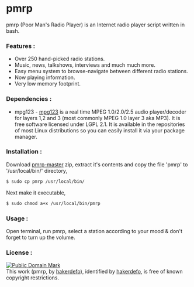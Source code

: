 # pmrp
pmrp (Poor Man's Radio Player) is an Internet radio player script written in bash.


### Features :

  - Over 250 hand-picked radio stations.
  - Music, news, talkshows, interviews and much much more.
  - Easy menu system to browse-navigate between different radio stations.
  - Now playing information.
  - Very low memory footprint.
  
  
### Dependencies :

  - mpg123 - [mpg123] is a real time MPEG 1.0/2.0/2.5 audio player/decoder for layers 1,2 and 3 (most commonly MPEG 1.0 layer 3 aka MP3). It is free software licensed under LGPL 2.1. It is available in the repositories of most Linux distributions so you can easily install it via your package manager.
  
  
### Installation :

Download [pmrp-master] zip, extract it's contents and copy the file 'pmrp' to '/usr/local/bin/' directory,
```sh
$ sudo cp pmrp /usr/local/bin/
```
Next make it executable,
```sh
$ sudo chmod a+x /usr/local/bin/pmrp
```


### Usage :

Open terminal, run pmrp, select a station according to your mood & don't forget to turn up the volume.


### License :

[![Public Domain Mark](http://i.creativecommons.org/p/mark/1.0/88x31.png)](http://creativecommons.org/publicdomain/mark/1.0/)  
This work (<span property="dct:title">pmrp</span>, by [<span property="dct:title">hakerdefo</span>](https://github.com/hakerdefo/pmrp)), identified by [<span property="dct:title">hakerdefo</span>](https://hakerdefo.blogspot.com), is free of known copyright restrictions.


[mpg123]:http://mpg123.de/
[pmrp-master]:https://github.com/hakerdefo/pmrp/archive/master.zip
